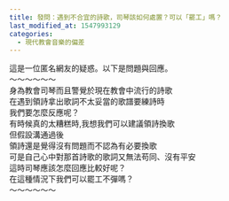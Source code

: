 ```yaml
---
title: 發問：遇到不合宜的詩歌，司琴該如何處置？可以「罷工」嗎？
last_modified_at: 1547993129
categories:
  - 現代教會音樂的偏差
---
```


這是一位匿名網友的疑惑。以下是問題與回應。<br><!--more-->～～～～～～<br>身為教會司琴而且警覺於現在教會中流行的詩歌<br>在遇到領詩拿出歌詞不太妥當的歌譜要練詩時<br>我們要怎麼反應呢？<br>有時候真的太糟糕時,我想我們可以建議領詩換歌<br>但假設溝通過後<br>領詩還是覺得沒有問題而不認為有必要換歌<br>可是自己心中對那首詩歌的歌詞又無法苟同、沒有平安<br>這時司琴應該怎麼回應比較好呢？<br>在這種情況下我們可以罷工不彈嗎？<br>～～～～～～<br>
